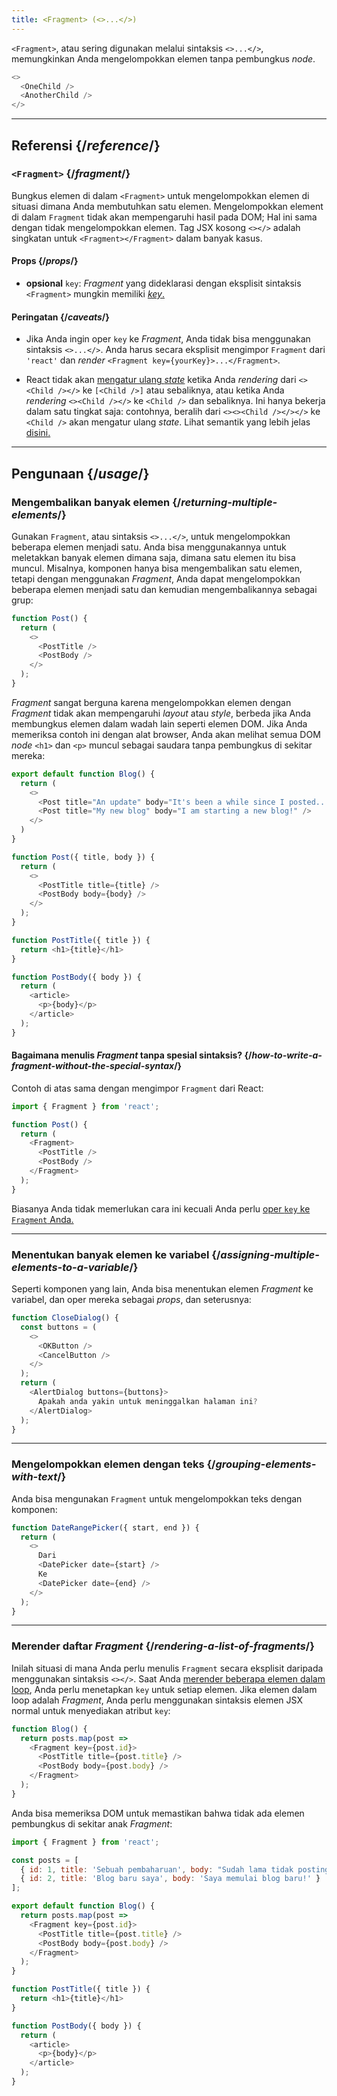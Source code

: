 ```yaml
---
title: <Fragment> (<>...</>)
---
```


<Intro>

`<Fragment>`, atau sering digunakan melalui sintaksis `<>...</>`, memungkinkan Anda mengelompokkan elemen tanpa pembungkus *node*.

```js
<>
  <OneChild />
  <AnotherChild />
</>
```

</Intro>

<InlineToc />

---

## Referensi {/*reference*/}

### `<Fragment>` {/*fragment*/}

Bungkus elemen di dalam `<Fragment>` untuk mengelompokkan elemen di situasi dimana Anda membutuhkan satu elemen. Mengelompokkan element di dalam `Fragment` tidak akan mempengaruhi hasil pada DOM; Hal ini sama dengan tidak mengelompokkan elemen. Tag JSX kosong `<></>` adalah singkatan untuk `<Fragment></Fragment>` dalam banyak kasus.

#### Props {/*props*/}

- **opsional** `key`: *Fragment* yang dideklarasi dengan eksplisit sintaksis `<Fragment>` mungkin memiliki [*key*.](/learn/rendering-lists#keeping-list-items-in-order-with-key)

#### Peringatan {/*caveats*/}

- Jika Anda ingin oper `key` ke *Fragment*, Anda tidak bisa menggunakan sintaksis `<>...</>`. Anda harus secara eksplisit mengimpor `Fragment` dari `'react'` dan *render* `<Fragment key={yourKey}>...</Fragment>`.

- React tidak akan [mengatur ulang *state*](/learn/preserving-and-resetting-state) ketika Anda *rendering* dari  `<><Child /></>` ke `[<Child />]` atau sebaliknya, atau ketika Anda *rendering* `<><Child /></>` ke `<Child />` dan sebaliknya. Ini hanya bekerja dalam satu tingkat saja: contohnya, beralih dari `<><><Child /></></>` ke `<Child />` akan mengatur ulang *state*. Lihat semantik yang lebih jelas [disini.](https://gist.github.com/clemmy/b3ef00f9507909429d8aa0d3ee4f986b)

---

## Pengunaan {/*usage*/}

### Mengembalikan banyak elemen {/*returning-multiple-elements*/}

Gunakan `Fragment`, atau sintaksis `<>...</>`, untuk mengelompokkan beberapa elemen menjadi satu. Anda bisa menggunakannya untuk meletakkan banyak elemen dimana saja, dimana satu elemen itu bisa muncul. Misalnya, komponen hanya bisa mengembalikan satu elemen, tetapi dengan menggunakan *Fragment*, Anda dapat mengelompokkan beberapa elemen menjadi satu dan kemudian mengembalikannya sebagai grup:

```js {3,6}
function Post() {
  return (
    <>
      <PostTitle />
      <PostBody />
    </>
  );
}
```

_Fragment_ sangat berguna karena mengelompokkan elemen dengan _Fragment_ tidak akan mempengaruhi *layout* atau *style*, berbeda jika Anda membungkus elemen dalam wadah lain seperti elemen DOM. Jika Anda memeriksa contoh ini dengan alat browser, Anda akan melihat semua DOM *node* `<h1>` dan `<p>` muncul sebagai saudara tanpa pembungkus di sekitar mereka:

<Sandpack>

```js
export default function Blog() {
  return (
    <>
      <Post title="An update" body="It's been a while since I posted..." />
      <Post title="My new blog" body="I am starting a new blog!" />
    </>
  )
}

function Post({ title, body }) {
  return (
    <>
      <PostTitle title={title} />
      <PostBody body={body} />
    </>
  );
}

function PostTitle({ title }) {
  return <h1>{title}</h1>
}

function PostBody({ body }) {
  return (
    <article>
      <p>{body}</p>
    </article>
  );
}
```

</Sandpack>

<DeepDive>

#### Bagaimana menulis *Fragment* tanpa spesial sintaksis? {/*how-to-write-a-fragment-without-the-special-syntax*/}

Contoh di atas sama dengan mengimpor `Fragment` dari React:

```js {1,5,8}
import { Fragment } from 'react';

function Post() {
  return (
    <Fragment>
      <PostTitle />
      <PostBody />
    </Fragment>
  );
}
```

Biasanya Anda tidak memerlukan cara ini kecuali Anda perlu [oper `key` ke `Fragment` Anda.](#rendering-a-list-of-fragments)

</DeepDive>

---

### Menentukan banyak elemen ke variabel {/*assigning-multiple-elements-to-a-variable*/}

Seperti komponen yang lain, Anda bisa menentukan elemen *Fragment* ke variabel, dan oper mereka sebagai *props*, dan seterusnya:

```js
function CloseDialog() {
  const buttons = (
    <>
      <OKButton />
      <CancelButton />
    </>
  );
  return (
    <AlertDialog buttons={buttons}>
      Apakah anda yakin untuk meninggalkan halaman ini?
    </AlertDialog>
  );
}
```

---

### Mengelompokkan elemen dengan teks {/*grouping-elements-with-text*/}

Anda bisa mengunakan `Fragment` untuk mengelompokkan teks dengan komponen:

```js
function DateRangePicker({ start, end }) {
  return (
    <>
      Dari
      <DatePicker date={start} />
      Ke
      <DatePicker date={end} />
    </>
  );
}
```

---

### Merender daftar *Fragment* {/*rendering-a-list-of-fragments*/}

Inilah situasi di mana Anda perlu menulis `Fragment` secara eksplisit daripada menggunakan sintaksis `<></>`. Saat Anda [merender beberapa elemen dalam loop](/learn/rendering-lists), Anda perlu menetapkan `key` untuk setiap elemen. Jika elemen dalam loop adalah *Fragment*, Anda perlu menggunakan sintaksis elemen JSX normal untuk menyediakan atribut `key`:

```js {3,6}
function Blog() {
  return posts.map(post =>
    <Fragment key={post.id}>
      <PostTitle title={post.title} />
      <PostBody body={post.body} />
    </Fragment>
  );
}
```

Anda bisa memeriksa DOM untuk memastikan bahwa tidak ada elemen pembungkus di sekitar anak *Fragment*:

<Sandpack>

```js
import { Fragment } from 'react';

const posts = [
  { id: 1, title: 'Sebuah pembaharuan', body: "Sudah lama tidak posting..." },
  { id: 2, title: 'Blog baru saya', body: 'Saya memulai blog baru!' }
];

export default function Blog() {
  return posts.map(post =>
    <Fragment key={post.id}>
      <PostTitle title={post.title} />
      <PostBody body={post.body} />
    </Fragment>
  );
}

function PostTitle({ title }) {
  return <h1>{title}</h1>
}

function PostBody({ body }) {
  return (
    <article>
      <p>{body}</p>
    </article>
  );
}
```

</Sandpack>
